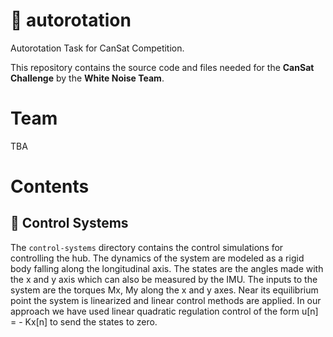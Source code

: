 # :rocket: autorotation
Autorotation Task for CanSat Competition.

This repository contains the source code and files needed for the **CanSat Challenge** by the **White Noise Team**. 



# Team

TBA



# Contents 

## :robot: Control Systems

The `control-systems` directory contains the control simulations for controlling the hub. The dynamics of the system are modeled as a rigid body falling along the longitudinal axis. The states are the angles made with the x and y axis which can also be measured by the IMU. The inputs to the system are the torques Mx, My along the x and y axes. Near its equilibrium point the system is linearized and linear control methods are applied. In our approach we have used linear quadratic regulation control  of the form u[n] = -  Kx[n] to send the states to zero. 